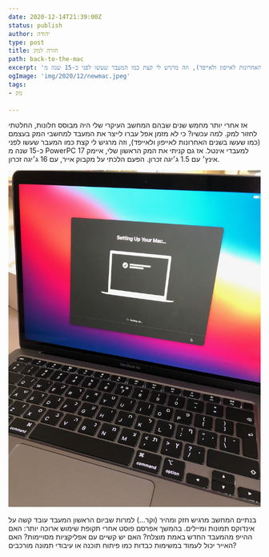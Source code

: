 ```yaml
---
date: 2020-12-14T21:39:00Z
status: publish
author: יהודה
type: post
title: חזרה למק
path: back-to-the-mac
excerpt: 'אז אחרי יותר מחמש שנים שבהם המחשב העיקרי שלי היה מבוסס חלונות, החלטתי לחזור למק. למה עכשיו? כי לא מזמן אפל עברו לייצר את המעבד למחשבי המק בעצמם (כמו שעשו בשנים האחרונות לאייפון ולאייפד), וזה מרגיש לי קצת כמו המעבר שעשו לפני כ-15 שנה מ PowerPC למעבדי אינטל.'
ogImage: 'img/2020/12/newmac.jpeg'
tags:
- מק

---
```

אז אחרי יותר מחמש שנים שבהם המחשב העיקרי שלי היה מבוסס חלונות, החלטתי לחזור למק. למה עכשיו? כי לא מזמן אפל עברו לייצר את המעבד למחשבי המק בעצמם (כמו שעשו בשנים האחרונות לאייפון ולאייפד), וזה מרגיש לי קצת כמו המעבר שעשו לפני כ-15 שנה מ PowerPC למעבדי אינטל. אז גם קניתי את המק הראשון שלי, איימק 17 אינץ׳ עם 1.5 ג׳יגה זכרון. הפעם הלכתי על מקבוק אייר, עם 16 ג׳יגה זכרון.

![](/img/2020/12/newmac.jpeg)

בנתיים המחשב מרגיש חזק ומהיר (וקר...) למרות שביום הראשון המעבד עובד קשה על אינדוקס תמונות ומיילים.  בהמשך אפרסם פוסט אחרי תקופת שימוש ארוכה יותר: האם ההייפ מהמעבד החדש באמת מוצלח? האם יש קשיים עם אפליקציות מסויימות? האם האייר יכול לעמוד במשימות כבדות כמו פיתוח תוכנה או עיבודי תמונה מורכבים?
